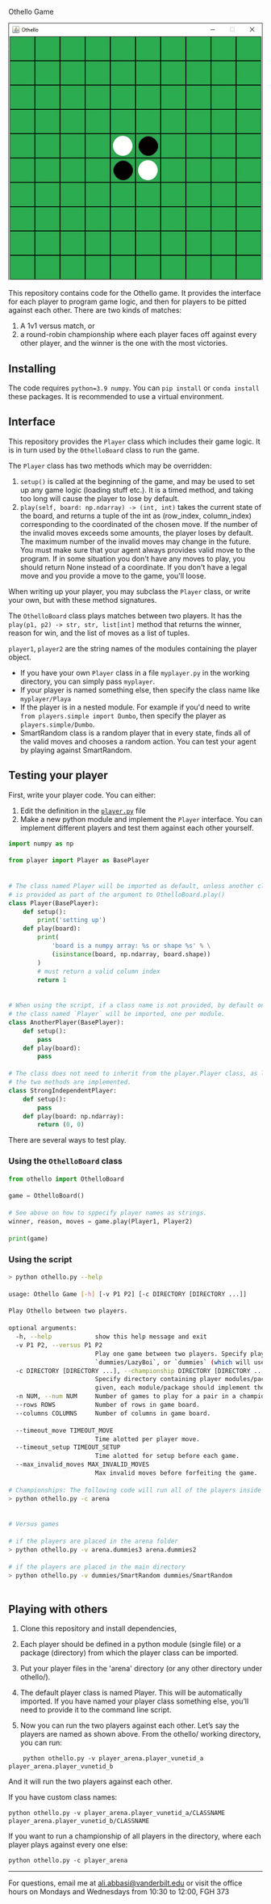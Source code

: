 Othello Game

![Game Animation](animation/othello.gif)

This repository contains code for the Othello game. It provides the interface for each player to program game logic, and then for players to be pitted against each other. There are two kinds of matches:

1. A 1v1 versus match, or
2. a round-robin championship where each player faces off against every other player, and the winner is the one with the most victories.

## Installing

The code requires `python=3.9 numpy`. You can `pip install` or `conda install` these packages. It is recommended to use a virtual environment.

## Interface

This repository provides the `Player` class which includes their game logic. It is in turn used by the `OthelloBoard` class to run the game.

The `Player` class has two methods which may be overridden:

1. `setup()` is called at the beginning of the game, and may be used to set up any game logic (loading stuff etc.). It is a timed method, and taking too long will cause the player to lose by default.
2. `play(self, board: np.ndarray) -> (int, int)` takes the current state of the board, and returns a tuple of the int as (row_index, column_index) corresponding to the coordinated of the chosen move. If the number of the invalid moves exceeds some amounts, the player loses by default. The maximum number of the invalid moves may change in the future. You  must make sure that your agent always provides valid move to the program. If in some situation you don't have any moves to play, you should return None instead of a coordinate. If you don't have a legal move and you provide a move to the game, you'll loose. 

When writing up your player, you may subclass the `Player` class, or write your own, but with these method signatures.

The `OthelloBoard` class plays matches between two players. It has the `play(p1, p2) -> str, str, list[int]` method that returns the winner, reason for win, and the list of moves as a list of tuples.

`player1`, `player2` are the string names of the modules containing the player object.

* If you have your own `Player` class in a file `myplayer.py` in the working directory, you can simply pass `myplayer`.
* If your player is named something else, then specify the class name like `myplayer/Playa`
* If the player is in a nested module. For example if you'd need to write `from players.simple import Dumbo`, then specify the player as `players.simple/Dumbo`.
* SmartRandom class is a random player that in every state, finds all of the valid moves and chooses a random action. You can test your agent by playing against SmartRandom. 

## Testing your player

First, write your player code. You can either:

1. Edit the definition in the [`player.py`][1] file
2. Make a new python module and implement the `Player` interface. You can implement different players and test them against each other yourself.

```python
import numpy as np

from player import Player as BasePlayer


# The class named Player will be imported as default, unless another class name
# is provided as part of the argument to OthelloBoard.play()
class Player(BasePlayer):
    def setup():
        print('setting up')
    def play(board):
        print(
            'board is a numpy array: %s or shape %s' % \
            (isinstance(board, np.ndarray, board.shape))
        )
        # must return a valid column index
        return 1


# When using the script, if a class name is not provided, by default only
# the class named `Player` will be imported, one per module.
class AnotherPlayer(BasePlayer):
    def setup():
        pass
    def play(board):
        pass

# The class does not need to inherit from the player.Player class, as long as 
# the two methods are implemented.
class StrongIndependentPlayer:
    def setup():
        pass
    def play(board: np.ndarray):
        return (0, 0)
```

There are several ways to test play.

### Using the `OthelloBoard` class

```python
from othello import OthelloBoard

game = OthelloBoard()

# See above on how to sppecify player names as strings.
winner, reason, moves = game.play(Player1, Player2)

print(game)
```

### Using the script

```bash
> python othello.py --help

usage: Othello Game [-h] [-v P1 P2] [-c DIRECTORY [DIRECTORY ...]]

Play Othello between two players.

optional arguments:
  -h, --help            show this help message and exit
  -v P1 P2, --versus P1 P2
                        Play one game between two players. Specify players as `MODULE.PATH/CLASSNAME` or `MODULE.PATH` where the default `Player` class is used. For e.g.   
                        `dummies/LazyBoi`, or `dummies` (which will use the `dummies.Player` class.
  -c DIRECTORY [DIRECTORY ...], --championship DIRECTORY [DIRECTORY ...]
                        Specify directory containing player modules/packages, OR list of player modules/packages. Each player plays against every other player. If directory
                        given, each module/package should implement the default `Player` class.
  -n NUM, --num NUM     Number of games to play for a pair in a championship.
  --rows ROWS           Number of rows in game board.
  --columns COLUMNS     Number of columns in game board.
  
  --timeout_move TIMEOUT_MOVE
                        Time alotted per player move.
  --timeout_setup TIMEOUT_SETUP
                        Time alotted for setup before each game.
  --max_invalid_moves MAX_INVALID_MOVES
                        Max invalid moves before forfeiting the game.

# Championships: The following code will run all of the players inside of the arena against eachother.
> python othello.py -c arena 


# Versus games

# if the players are placed in the arena folder
> python othello.py -v arena.dummies3 arena.dummies2

# if the players are placed in the main directory
> python othello.py -v dummies/SmartRandom dummies/SmartRandom



```

## Playing with others

1. Clone this repository and install dependencies,
2. Each player should be defined in a python module (single file) or a package (directory) from which the player class can be imported.
3. Put your player files in the 'arena' directory (or any other directory under othello/). 

4. The default player class is named Player. This will be automatically imported. If you have named your player class something else, you’ll need to provide it to the command line script.

5. Now you can run the two players against each other. Let’s say the players are named as shown above. From the othello/ working directory, you can run:

```
    python othello.py -v player_arena.player_vunetid_a player_arena.player_vunetid_b
```

And it will run the two players against each other.

If you have custom class names:

    python othello.py -v player_arena.player_vunetid_a/CLASSNAME player_arena.player_vunetid_b/CLASSNAME
                
If you want to run a championship of all players in the directory, where each player plays against every one else:

    python othello.py -c player_arena

---

For questions, email me at ali.abbasi@vanderbilt.edu or visit the office hours on Mondays and Wednesdays from 10:30 to 12:00, FGH 373

[1]: /player.py
